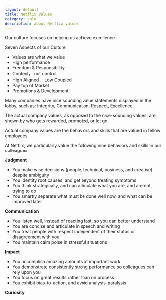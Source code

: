 ```yaml
---
layout: default
title: Netflix Values
category: sole
description: about Netflix values
---
```


Our culture focuses on helping us achieve excellence

Seven Aspects of our Culture

- Values are what we value
- High performance
- Freedom & Responsibility
- Context， not control
- High Aligned， Low Coupled
- Pay top of Market
- Promotions & Development

Many companies have nice sounding value statements displayed in the lobby, such as: Integrity, Communication, Respect, Excellence

The actual company values, as opposed to the nice-sounding values, are shown by who gets rewarded, promoted, or let go

Actual company values are the behaviors and skills that are valued in fellow employees

At Netflix, we particularly value the following nine behaviors and skills in our colleagues

**Judgment**

* You make wise decisions (people, technical, business, and creative) despite ambiguity
* You identity root causes, and get beyond treating symptoms
* You think strategically, and can articulate what you are, and are not, trying to do
* You smartly separate what must be done well now, and what can be improved later

**Communication**

* You listen well, instead of reacting fast, so you can better understand
* You are concise and articulate in speech and writing
* You treat people with respect independent of their status or disagreement with you
* You maintain calm poise in stressful situations

**Impact**

* You accomplish amazing amounts of important work
* You demonstrate consistently strong performance so colleagues can rely upon you
* You focus on great results rather than on process
* You exhibit bias-to-action, and avoid analysis-paralysis

**Curiosity**



